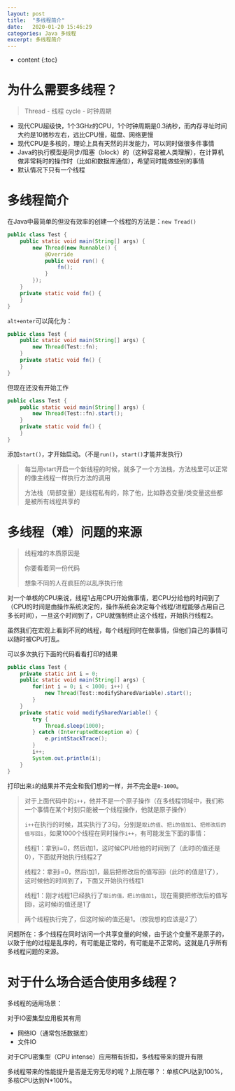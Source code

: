 ```yaml
---
layout: post
title:  "多线程简介"
date:   2020-01-20 15:46:29
categories: Java 多线程
excerpt: 多线程简介
---
```


* content
{:toc}

# 为什么需要多线程？

> Thread - 线程
> cycle - 时钟周期

* 现代CPU超级快，1个3GHz的CPU，1个时钟周期是0.3纳秒，而内存寻址时间大约是10微秒左右，远比CPU慢，磁盘、网络更慢
* 现代CPU是多核的，理论上具有天然的并发能力，可以同时做很多件事情
* Java的执行模型是同步/阻塞（block）的（这种容易被人类理解），在计算机做非常耗时的操作时（比如和数据库通信），希望同时能做些别的事情
* 默认情况下只有一个线程

# 多线程简介

在Java中最简单的但没有效率的创建一个线程的方法是：`new Tread()`
```java
public class Test {
    public static void main(String[] args) {
        new Thread(new Runnable() {
            @Override
            public void run() {
                fn();
            }
        });
    }
    private static void fn() {
    }
}
```

`alt+enter`可以简化为：
```java
public class Test {
    public static void main(String[] args) {
        new Thread(Test::fn);
    }
    private static void fn() {
    }
}
```

但现在还没有开始工作
```java
public class Test {
    public static void main(String[] args) {
        new Thread(Test::fn).start();
    }
    private static void fn() {
    }
}
```
添加`start()`，才开始启动。（不是`run()`，`start()`才能并发执行）

> 每当用start开启一个新线程的时候，就多了一个方法栈，方法栈里可以正常的像主线程一样执行方法的调用
>
> 方法栈（局部变量）是线程私有的，除了他，比如静态变量/类变量这些都是被所有线程共享的

# 多线程（难）问题的来源

> 线程难的本质原因是
>
> 你要看着同一份代码
>
> 想象不同的人在疯狂的以乱序执行他

对一个单核的CPU来说，线程1占用CPU开始做事情，若CPU分给他的时间到了（CPU的时间是由操作系统决定的，操作系统会决定每个线程/进程能够占用自己多长时间），一旦这个时间到了，CPU就强制终止这个线程，开始执行线程2。

虽然我们在宏观上看到不同的线程，每个线程同时在做事情，但他们自己的事情可以随时被CPU打乱。

可以多次执行下面的代码看看打印的结果
```java
public class Test {
    private static int i = 0;
    public static void main(String[] args) {
        for(int i = 0; i < 1000; i++) {
            new Thread(Test::modifySharedVariable).start();
        }
    }
    private static void modifySharedVariable() {
        try {
            Thread.sleep(1000);
        } catch (InterruptedException e) {
            e.printStackTrace();
        }
        i++;
        System.out.println(i);
    }
}
```
打印出来`i`的结果并不完全和我们想的一样，并不完全是`0-1000`。

> 对于上面代码中的`i++`，他并不是一个原子操作（在多线程领域中，我们称一个事情在某个时刻只能被一个线程操作，他就是原子操作）
>
>`i++`在执行的时候，其实执行了3句，分别是`取i的值`、`把i的值加1`、`把修改后的值写回i`，如果1000个线程在同时操作`i++`，有可能发生下面的事情：
>
> 线程1：拿到i=0，然后i加1，这时候CPU给他的时间到了（此时i的值还是0），下面就开始执行线程2了
>
> 线程2：拿到i=0，然后i加1，最后把修改后的值写回i（此时i的值是1了），这时候他的时间到了，下面又开始执行线程1
>
> 线程1：刚才线程1已经执行了`取i的值，把i的值加1`，现在需要把修改后的值写回i，这时候i的值还是1了
>
> 两个线程执行完了，但这时候i的值还是1。（按我想的应该是2了）

问题所在：多个线程在同时访问一个共享变量的时候，由于这个变量不是原子的，以致于他的过程是乱序的，有可能是正常的，有可能是不正常的。这就是几乎所有多线程问题的来源。

# 对于什么场合适合使用多线程？

多线程的适用场景：

对于IO密集型应用极其有用
* 网络IO（通常包括数据库）
* 文件IO

对于CPU密集型（CPU intense）应用稍有折扣，多线程带来的提升有限

多线程带来的性能提升是否是无穷无尽的呢？上限在哪？：单核CPU达到100%，多核CPU达到N*100%。